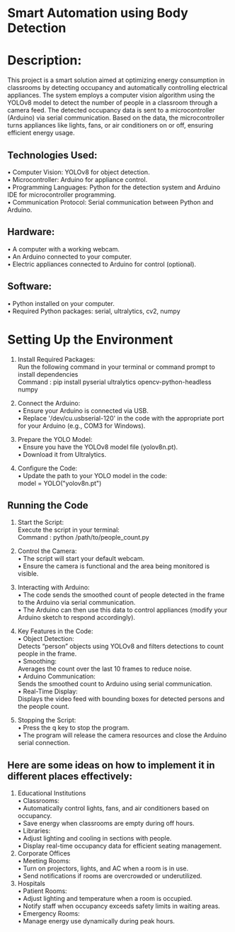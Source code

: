 # Smart Automation using Body Detection

# Description:

This project is a smart solution aimed at optimizing energy consumption in classrooms by detecting occupancy and automatically controlling electrical appliances. The system employs a computer vision algorithm using the YOLOv8 model to detect the number of people in a classroom through a camera feed. The detected occupancy data is sent to a microcontroller (Arduino) via serial communication. Based on the data, the microcontroller turns appliances like lights, fans, or air conditioners on or off, ensuring efficient energy usage.

## Technologies Used:
•	Computer Vision: YOLOv8 for object detection.
<br>
•	Microcontroller: Arduino for appliance control.
<br>
•	Programming Languages: Python for the detection system and Arduino IDE for microcontroller programming.
<br>
•	Communication Protocol: Serial communication between Python and Arduino.
## Hardware:
•	A computer with a working webcam.
<br>
•	An Arduino connected to your computer.
<br>
•	Electric appliances connected to Arduino for control (optional).
## Software:
•	Python installed on your computer.
<br>
•	Required Python packages: serial, ultralytics, cv2, numpy
 
 # Setting Up the Environment
 
1.	Install Required Packages:
	<br>Run the following command in your terminal or command prompt to install dependencies
        <br>
        Command : pip install pyserial ultralytics opencv-python-headless numpy

2.	Connect the Arduino:
	<br>
 •	Ensure your Arduino is connected via USB.
	<br>
 •	Replace '/dev/cu.usbserial-120' in the code with the appropriate port for your Arduino (e.g., COM3 for Windows).

3.	Prepare the YOLO Model:
	<br>
 •	Ensure you have the YOLOv8 model file (yolov8n.pt).
	<br>
 •	Download it from Ultralytics.

4.	Configure the Code:
	<br>
 •	Update the path to your YOLO model in the code:
   <br> model = YOLO("yolov8n.pt")
   	
## Running the Code

1.	Start the Script:
        <br>
Execute the script in your terminal:
        <br>
Command : python /path/to/people_count.py

2.	Control the Camera:
	<br>
 •	The script will start your default webcam.
	<br>
 •	Ensure the camera is functional and the area being monitored is visible.

3.	Interacting with Arduino:
	<br>
 •	The code sends the smoothed count of people detected in the frame to the Arduino via serial communication.
	<br>
 •	The Arduino can then use this data to control appliances (modify your Arduino sketch to respond accordingly).

4.	Key Features in the Code:
        <br>
 •	Object Detection:
        <br>
        Detects “person” objects using YOLOv8 and filters detections to count people in the frame.
        <br>
 •	Smoothing:
        <br>
        Averages the count over the last 10 frames to reduce noise.
        <br>
 •	Arduino Communication:
        <br>
        Sends the smoothed count to Arduino using serial communication.
        <br>
 •	Real-Time Display:
        <br>
        Displays the video feed with bounding boxes for detected persons and the people count.

5.	Stopping the Script:
	<br>
 •	Press the q key to stop the program.
	<br>
 •	The program will release the camera resources and close the Arduino serial connection.

## Here are some ideas on how to implement it in different places effectively:
1. Educational Institutions
        <br>
	•	Classrooms:
        <br>
	•	Automatically control lights, fans, and air conditioners based on occupancy.
        <br>
	•	Save energy when classrooms are empty during off hours.
        <br>
	•	Libraries:
        <br>
	•	Adjust lighting and cooling in sections with people.
        <br>
	•	Display real-time occupancy data for efficient seating management.
2. Corporate Offices
        <br>
	•	Meeting Rooms:
        <br>
	•	Turn on projectors, lights, and AC when a room is in use.
        <br>
	•	Send notifications if rooms are overcrowded or underutilized.
3. Hospitals
        <br>
	•	Patient Rooms:
        <br>
	•	Adjust lighting and temperature when a room is occupied.
        <br>
	•	Notify staff when occupancy exceeds safety limits in waiting areas.
         <br>
	•	Emergency Rooms:
        <br>
	•	Manage energy use dynamically during peak hours.

